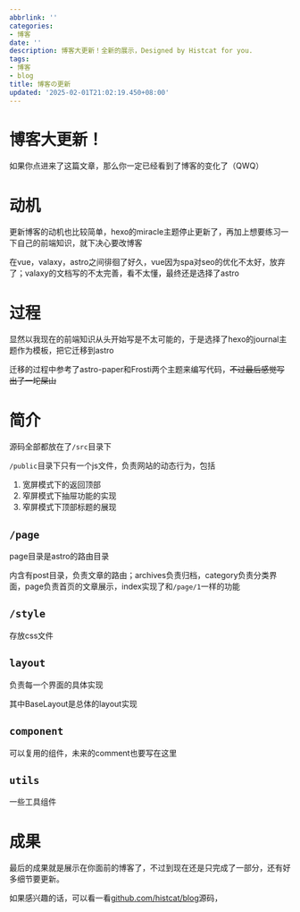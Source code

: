 ```yaml
---
abbrlink: ''
categories:
- 博客
date: ''
description: 博客大更新！全新的展示，Designed by Histcat for you.
tags:
- 博客
- blog
title: 博客の更新
updated: '2025-02-01T21:02:19.450+08:00'
---
```

# 博客大更新！

如果你点进来了这篇文章，那么你一定已经看到了博客的变化了（QWQ）

# 动机

更新博客的动机也比较简单，hexo的miracle主题停止更新了，再加上想要练习一下自己的前端知识，就下决心要改博客

在vue，valaxy，astro之间徘徊了好久，vue因为spa对seo的优化不太好，放弃了；valaxy的文档写的不太完善，看不太懂，最终还是选择了astro

# 过程

显然以我现在的前端知识从头开始写是不太可能的，于是选择了hexo的journal主题作为模板，把它迁移到astro

迁移的过程中参考了astro-paper和Frosti两个主题来编写代码，~~不过最后感觉写出了一坨屎山~~

# 简介

源码全部都放在了`/src`目录下

`/public`目录下只有一个js文件，负责网站的动态行为，包括

1. 宽屏模式下的返回顶部
2. 窄屏模式下抽屉功能的实现
3. 窄屏模式下顶部标题的展现

## `/page`

page目录是astro的路由目录

内含有post目录，负责文章的路由；archives负责归档，category负责分类界面，page负责首页的文章展示，index实现了和`/page/1`一样的功能

## `/style`

存放css文件

## `layout`

负责每一个界面的具体实现

其中BaseLayout是总体的layout实现

## `component`

可以复用的组件，未来的comment也要写在这里

## `utils`

一些工具组件

# 成果

最后的成果就是展示在你面前的博客了，不过到现在还是只完成了一部分，还有好多细节要更新。

如果感兴趣的话，可以看一看[github.com/histcat/blog](https://github.com/histcat/blog)源码，
